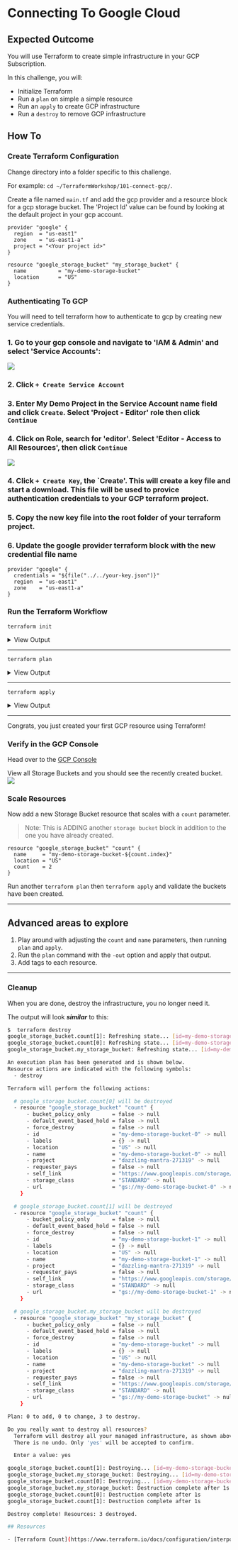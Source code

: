# Connecting To Google Cloud

## Expected Outcome

You will use Terraform to create simple infrastructure in your GCP Subscription.

In this challenge, you will:

- Initialize Terraform
- Run a `plan` on simple a simple resource
- Run an `apply` to create GCP infrastructure
- Run a `destroy` to remove GCP infrastructure

## How To

### Create Terraform Configuration

Change directory into a folder specific to this challenge.

For example: `cd ~/TerraformWorkshop/101-connect-gcp/`.

Create a file named `main.tf` and add the gcp provider and a resource block for a gcp storage bucket. 
The 'Project Id' value can be found by looking at the default project in your gcp account.

```hcl
provider "google" {
  region  = "us-east1"
  zone    = "us-east1-a"
  project = "<Your project id>"
}

resource "google_storage_bucket" "my_storage_bucket" {
  name          = "my-demo-storage-bucket"
  location      = "US"
}
```

### Authenticating To GCP

You will need to tell terraform how to authenticate to gcp by creating new service credentials.
### 1. Go to your gcp console and navigate to 'IAM & Admin' and select 'Service Accounts': 
![](img/Service_Account_Role.png)

### 2. Click `+ Create Service Account`

### 3. Enter **My Demo Project** in the Service Account name field and click `Create`. Select 'Project - Editor' role then click `Continue`

### 4. Click on Role, search for 'editor'. Select 'Editor - Access to All Resources', then click `Continue`
![](img/Service-Credentials.png)

### 4. Click `+ Create Key`, the `Create'. This will create a key file and start a download. This file will be used to provice authentication credentials to your GCP terraform project.

### 5. Copy the new key file into the root folder of your terraform project.

### 6. Update the google provider terraform block with the new credential file name
```
provider "google" {
  credentials = "${file("../../your-key.json")}"
  region  = "us-east1"
  zone    = "us-east1-a"
}
```

### Run the Terraform Workflow

`terraform init`
<details><summary>View Output</summary>
<p>

```sh
$ terraform init

Initializing the backend...

Initializing provider plugins...
- Checking for available provider plugins...
- Downloading plugin for provider "google" (hashicorp/google) 3.15.0...

The following providers do not have any version constraints in configuration,
so the latest version was installed.

To prevent automatic upgrades to new major versions that may contain breaking
changes, it is recommended to add version = "..." constraints to the
corresponding provider blocks in configuration, with the constraint strings
suggested below.

* provider.google: version = "~> 3.15"

Terraform has been successfully initialized!

You may now begin working with Terraform. Try running "terraform plan" to see
any changes that are required for your infrastructure. All Terraform commands
should now work.

If you ever set or change modules or backend configuration for Terraform,
rerun this command to reinitialize your working directory. If you forget, other
commands will detect it and remind you to do so if necessary.
```

</p>
</details>

---
`terraform plan`

<details><summary>View Output</summary>
<p>

```sh
$ terraform plan
Refreshing Terraform state in-memory prior to plan...
The refreshed state will be used to calculate this plan, but will not be
persisted to local or remote state storage.


------------------------------------------------------------------------

An execution plan has been generated and is shown below.
Resource actions are indicated with the following symbols:
  + create

Terraform will perform the following actions:

  # google_storage_bucket.my_storage_bucket will be created
  + resource "google_storage_bucket" "my_storage_bucket" {
      + bucket_policy_only = (known after apply)
      + force_destroy      = false
      + id                 = (known after apply)
      + location           = "US"
      + name               = "my-demo-storage-bucket"
      + project            = (known after apply)
      + self_link          = (known after apply)
      + storage_class      = "STANDARD"
      + url                = (known after apply)
    }

Plan: 1 to add, 0 to change, 0 to destroy.

------------------------------------------------------------------------

Note: You didn't specify an "-out" parameter to save this plan, so Terraform
can't guarantee that exactly these actions will be performed if
"terraform apply" is subsequently run.
```

</p>
</details>

---
`terraform apply`
<details><summary>View Output</summary>
<p>

```sh
$ terraform apply

An execution plan has been generated and is shown below.
Resource actions are indicated with the following symbols:
  + create

Terraform will perform the following actions:

  # google_storage_bucket.my_storage_bucket will be created
  + resource "google_storage_bucket" "my_storage_bucket" {
      + bucket_policy_only = (known after apply)
      + force_destroy      = false
      + id                 = (known after apply)
      + location           = "US"
      + name               = "my-demo-storage-bucket"
      + project            = (known after apply)
      + self_link          = (known after apply)
      + storage_class      = "STANDARD"
      + url                = (known after apply)
    }

Plan: 1 to add, 0 to change, 0 to destroy.

Do you want to perform these actions?
  Terraform will perform the actions described above.
  Only 'yes' will be accepted to approve.

  Enter a value: yes

google_storage_bucket.my_storage_bucket: Creating...
google_storage_bucket.my_storage_bucket: Creation complete after 1s [id=my-demo-storage-bucket]

Apply complete! Resources: 1 added, 0 changed, 0 destroyed.
```
</p>
</details>

---

Congrats, you just created your first GCP resource using Terraform!

### Verify in the GCP Console

Head over to the [GCP Console](https://console.cloud.google.com/)

View all Storage Buckets and you should see the recently created bucket.
![](img/portal-firstrg.png)

### Scale Resources

Now add a new Storage Bucket resource that scales with a `count` parameter.

> Note: This is ADDING another `storage bucket` block in addition to the one you have already created.

```hcl
resource "google_storage_bucket" "count" {
  name     = "my-demo-storage-bucket-${count.index}"
  location = "US"
  count    = 2
}
```

Run another `terraform plan` then `terraform apply` and validate the buckets have been created.

---
## Advanced areas to explore

1. Play around with adjusting the `count` and `name` parameters, then running `plan` and `apply`.
2. Run the `plan` command with the `-out` option and apply that output.
3. Add tags to each resource.

---
### Cleanup

When you are done, destroy the infrastructure, you no longer need it.

The output will look ***similar*** to this:

```sh
$  terraform destroy
google_storage_bucket.count[1]: Refreshing state... [id=my-demo-storage-bucket-1]
google_storage_bucket.count[0]: Refreshing state... [id=my-demo-storage-bucket-0]
google_storage_bucket.my_storage_bucket: Refreshing state... [id=my-demo-storage-bucket]

An execution plan has been generated and is shown below.
Resource actions are indicated with the following symbols:
  - destroy

Terraform will perform the following actions:

  # google_storage_bucket.count[0] will be destroyed
  - resource "google_storage_bucket" "count" {
      - bucket_policy_only       = false -> null
      - default_event_based_hold = false -> null
      - force_destroy            = false -> null
      - id                       = "my-demo-storage-bucket-0" -> null
      - labels                   = {} -> null
      - location                 = "US" -> null
      - name                     = "my-demo-storage-bucket-0" -> null
      - project                  = "dazzling-mantra-271319" -> null
      - requester_pays           = false -> null
      - self_link                = "https://www.googleapis.com/storage/v1/b/my-demo-storage-bucket-0" -> null
      - storage_class            = "STANDARD" -> null
      - url                      = "gs://my-demo-storage-bucket-0" -> null
    }

  # google_storage_bucket.count[1] will be destroyed
  - resource "google_storage_bucket" "count" {
      - bucket_policy_only       = false -> null
      - default_event_based_hold = false -> null
      - force_destroy            = false -> null
      - id                       = "my-demo-storage-bucket-1" -> null
      - labels                   = {} -> null
      - location                 = "US" -> null
      - name                     = "my-demo-storage-bucket-1" -> null
      - project                  = "dazzling-mantra-271319" -> null
      - requester_pays           = false -> null
      - self_link                = "https://www.googleapis.com/storage/v1/b/my-demo-storage-bucket-1" -> null
      - storage_class            = "STANDARD" -> null
      - url                      = "gs://my-demo-storage-bucket-1" -> null
    }

  # google_storage_bucket.my_storage_bucket will be destroyed
  - resource "google_storage_bucket" "my_storage_bucket" {
      - bucket_policy_only       = false -> null
      - default_event_based_hold = false -> null
      - force_destroy            = false -> null
      - id                       = "my-demo-storage-bucket" -> null
      - labels                   = {} -> null
      - location                 = "US" -> null
      - name                     = "my-demo-storage-bucket" -> null
      - project                  = "dazzling-mantra-271319" -> null
      - requester_pays           = false -> null
      - self_link                = "https://www.googleapis.com/storage/v1/b/my-demo-storage-bucket" -> null
      - storage_class            = "STANDARD" -> null
      - url                      = "gs://my-demo-storage-bucket" -> null
    }

Plan: 0 to add, 0 to change, 3 to destroy.

Do you really want to destroy all resources?
  Terraform will destroy all your managed infrastructure, as shown above.
  There is no undo. Only 'yes' will be accepted to confirm.

  Enter a value: yes

google_storage_bucket.count[1]: Destroying... [id=my-demo-storage-bucket-1]
google_storage_bucket.my_storage_bucket: Destroying... [id=my-demo-storage-bucket]
google_storage_bucket.count[0]: Destroying... [id=my-demo-storage-bucket-0]
google_storage_bucket.my_storage_bucket: Destruction complete after 1s
google_storage_bucket.count[0]: Destruction complete after 1s
google_storage_bucket.count[1]: Destruction complete after 1s

Destroy complete! Resources: 3 destroyed.

## Resources

- [Terraform Count](https://www.terraform.io/docs/configuration/interpolation.html#count-information)
